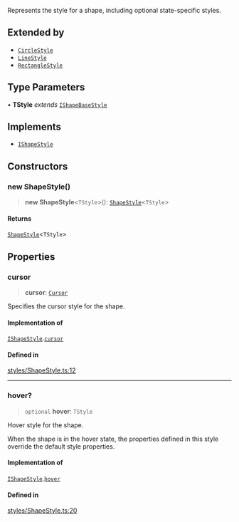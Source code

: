 Represents the style for a shape, including optional state-specific styles.

## Extended by

- [`CircleStyle`](CircleStyle.md)
- [`LineStyle`](LineStyle.md)
- [`RectangleStyle`](RectangleStyle.md)

## Type Parameters

• **TStyle** *extends* [`IShapeBaseStyle`](../interfaces/IShapeBaseStyle.md)

## Implements

- [`IShapeStyle`](../interfaces/IShapeStyle.md)

## Constructors

### new ShapeStyle()

> **new ShapeStyle**\<`TStyle`\>(): [`ShapeStyle`](ShapeStyle.md)\<`TStyle`\>

#### Returns

[`ShapeStyle`](ShapeStyle.md)\<`TStyle`\>

## Properties

### cursor

> **cursor**: [`Cursor`](../enumerations/Cursor.md)

Specifies the cursor style for the shape.

#### Implementation of

[`IShapeStyle`](../interfaces/IShapeStyle.md).[`cursor`](../interfaces/IShapeStyle.md#cursor)

#### Defined in

[styles/ShapeStyle.ts:12](https://github.com/avolutions/canvas-painter/blob/main/src/styles/ShapeStyle.ts#L12)

***

### hover?

> `optional` **hover**: `TStyle`

Hover style for the shape.

When the shape is in the hover state, the properties defined in this style
override the default style properties.

#### Implementation of

[`IShapeStyle`](../interfaces/IShapeStyle.md).[`hover`](../interfaces/IShapeStyle.md#hover)

#### Defined in

[styles/ShapeStyle.ts:20](https://github.com/avolutions/canvas-painter/blob/main/src/styles/ShapeStyle.ts#L20)
